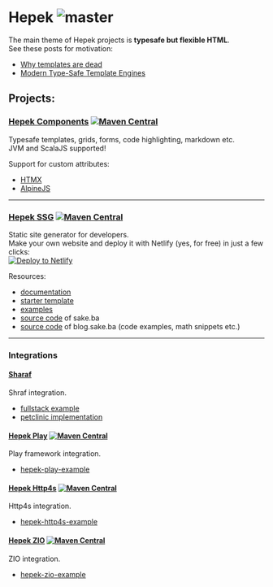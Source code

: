 # Hepek ![master](https://github.com/sake92/hepek/actions/workflows/ci.yml/badge.svg?branch=master)

The main theme of Hepek projects is **typesafe but flexible HTML**.  
See these posts for motivation: 
- [Why templates are dead](https://codeburst.io/80-of-my-coding-is-doing-this-or-why-templates-are-dead-b640fc149e22)
- [Modern Type-Safe Template Engines](https://dzone.com/articles/modern-type-safe-template-engines)

## Projects:

### [Hepek Components](https://sake92.github.io/hepek/hepek/components/index.html) [![Maven Central](https://img.shields.io/maven-central/v/ba.sake/hepek-components_3.svg?style=flat-square&label=Scala+3)](https://mvnrepository.com/artifact/ba.sake/hepek-components)
Typesafe templates, grids, forms, code highlighting, markdown etc.  
JVM and ScalaJS supported! 

Support for custom attributes:
- [HTMX](https://htmx.org/reference/#attributes)
- [AlpineJS](https://alpinejs.dev/directives/data)

---
### [Hepek SSG](https://sake92.github.io/hepek/hepek/index.html)  [![Maven Central](https://img.shields.io/maven-central/v/ba.sake/hepek_3.svg?style=flat-square&label=Scala+3)](https://mvnrepository.com/artifact/ba.sake/hepek)
Static site generator for developers.  
Make your own website and deploy it with Netlify (yes, for free) in just a few clicks:  
[![Deploy to Netlify](https://www.netlify.com/img/deploy/button.svg)](https://app.netlify.com/start/deploy?repository=https://github.com/sake92/hepek-starter)

Resources:
- [documentation](https://sake92.github.io/hepek)
- [starter template](https://github.com/sake92/hepek-starter)
- [examples](https://github.com/sake92/hepek-examples)
- [source code](https://github.com/sake92/sake-ba-source) of sake.ba
- [source code](https://github.com/sake92/sake-ba-blog-source) of blog.sake.ba (code examples, math snippets etc.)

---
### Integrations

#### [Sharaf](https://github.com/sake92/sharaf)
Shraf integration.
- [fullstack example](https://github.com/sake92/sharaf/tree/main/examples/fullstack)
- [petclinic implementation](https://github.com/sake92/sharaf-petclinic)

#### [Hepek Play](https://sake92.github.io/hepek/integrations/play-framework.html)  [![Maven Central](https://img.shields.io/maven-central/v/ba.sake/hepek-play_3.svg?style=flat-square&label=Scala+3)](https://mvnrepository.com/artifact/ba.sake/hepek-play)
Play framework integration.
- [hepek-play-example](https://github.com/sake92/hepek-play-example)

#### [Hepek Http4s](https://sake92.github.io/hepek/integrations/http4s.html)  [![Maven Central](https://img.shields.io/maven-central/v/ba.sake/hepek-http4s_3.svg?style=flat-square&label=Scala+3)](https://mvnrepository.com/artifact/ba.sake/hepek-http4s)
Http4s integration.
- [hepek-http4s-example](https://github.com/sake92/hepek-http4s-example)

#### [Hepek ZIO](https://sake92.github.io/hepek/integrations/zio.html)  [![Maven Central](https://img.shields.io/maven-central/v/ba.sake/hepek-zio_3.svg?style=flat-square&label=Scala+3)](https://mvnrepository.com/artifact/ba.sake/hepek-zio)
ZIO integration.
- [hepek-zio-example](https://github.com/sake92/hepek-zio-example)

